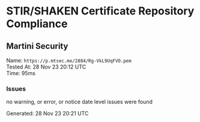 # STIR/SHAKEN Certificate Repository Compliance

## Martini Security

Name: `https://p.mtsec.me/2884/Rg-VkL9UqFVO.pem`\
Tested At: 28 Nov 23 20:12 UTC\
Time: 95ms

### Issues

no warning, or error, or notice date level issues were found

Generated: 28 Nov 23 20:21 UTC